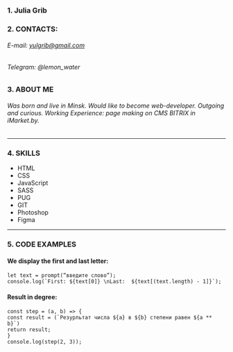 ### 1. Julia Grib
### 2. CONTACTS:
###### E-mail: yulgrib@gmail.com
###### Telegram: @lemon_water
### 3. ABOUT ME
###### Was born and live in Minsk. Would like to become web-developer. Outgoing and curious. Working Experience: page making on CMS BITRIX in iMarket.by.

--------------------------------------------------------------------------------------------------------
### 4. SKILLS
* HTML
* CSS
* JavaScript
* SASS
* PUG
* GIT
* Photoshop
* Figma

--------------------------------------------------------------------------------------------------------
### 5. CODE EXAMPLES
#### We display the first and last letter:
    let text = prompt(“введите слово”);
    console.log(`First: ${text[0]} \nLast:  ${text[(text.length) - 1]}`);
#### Result in degree:
    const step = (a, b) => {
    const result = (`Резурльтат числа ${a} в ${b} степени равен ${a ** b}`)
    return result;
    }
    console.log(step(2, 3));
